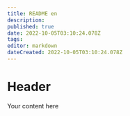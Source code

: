 ```yaml
---
title: README en
description: 
published: true
date: 2022-10-05T03:10:24.078Z
tags: 
editor: markdown
dateCreated: 2022-10-05T03:10:24.078Z
---
```


# Header
Your content here